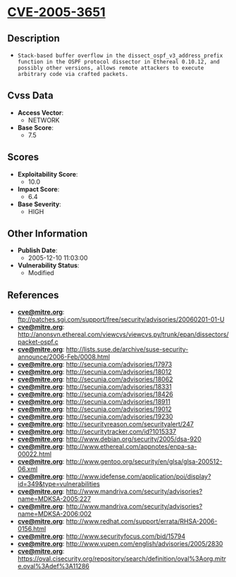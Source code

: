 
# [CVE-2005-3651](ftp://patches.sgi.com/support/free/security/advisories/20060201-01-U)

## Description

- `Stack-based buffer overflow in the dissect_ospf_v3_address_prefix function in the OSPF protocol dissector in Ethereal 0.10.12, and possibly other versions, allows remote attackers to execute arbitrary code via crafted packets.`

## Cvss Data

- **Access Vector**:
  - NETWORK
- **Base Score**:
  - 7.5

## Scores

- **Exploitability Score**:
  - 10.0
- **Impact Score**:
  - 6.4
- **Base Severity**:
  - HIGH

## Other Information

- **Publish Date**:
  - 2005-12-10 11:03:00
- **Vulnerability Status**:
  - Modified

## References

- **cve@mitre.org**: ftp://patches.sgi.com/support/free/security/advisories/20060201-01-U
- **cve@mitre.org**: http://anonsvn.ethereal.com/viewcvs/viewcvs.py/trunk/epan/dissectors/packet-ospf.c
- **cve@mitre.org**: http://lists.suse.de/archive/suse-security-announce/2006-Feb/0008.html
- **cve@mitre.org**: http://secunia.com/advisories/17973
- **cve@mitre.org**: http://secunia.com/advisories/18012
- **cve@mitre.org**: http://secunia.com/advisories/18062
- **cve@mitre.org**: http://secunia.com/advisories/18331
- **cve@mitre.org**: http://secunia.com/advisories/18426
- **cve@mitre.org**: http://secunia.com/advisories/18911
- **cve@mitre.org**: http://secunia.com/advisories/19012
- **cve@mitre.org**: http://secunia.com/advisories/19230
- **cve@mitre.org**: http://securityreason.com/securityalert/247
- **cve@mitre.org**: http://securitytracker.com/id?1015337
- **cve@mitre.org**: http://www.debian.org/security/2005/dsa-920
- **cve@mitre.org**: http://www.ethereal.com/appnotes/enpa-sa-00022.html
- **cve@mitre.org**: http://www.gentoo.org/security/en/glsa/glsa-200512-06.xml
- **cve@mitre.org**: http://www.idefense.com/application/poi/display?id=349&type=vulnerabilities
- **cve@mitre.org**: http://www.mandriva.com/security/advisories?name=MDKSA-2005:227
- **cve@mitre.org**: http://www.mandriva.com/security/advisories?name=MDKSA-2006:002
- **cve@mitre.org**: http://www.redhat.com/support/errata/RHSA-2006-0156.html
- **cve@mitre.org**: http://www.securityfocus.com/bid/15794
- **cve@mitre.org**: http://www.vupen.com/english/advisories/2005/2830
- **cve@mitre.org**: https://oval.cisecurity.org/repository/search/definition/oval%3Aorg.mitre.oval%3Adef%3A11286
